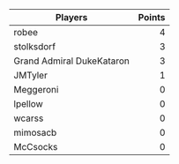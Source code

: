 Players     | Points
------------| ---:
robee       | 4
stolksdorf  | 3
Grand Admiral DukeKataron | 3
JMTyler     | 1
Meggeroni   | 0
lpellow     | 0
wcarss      | 0
mimosacb    | 0
McCsocks    | 0
